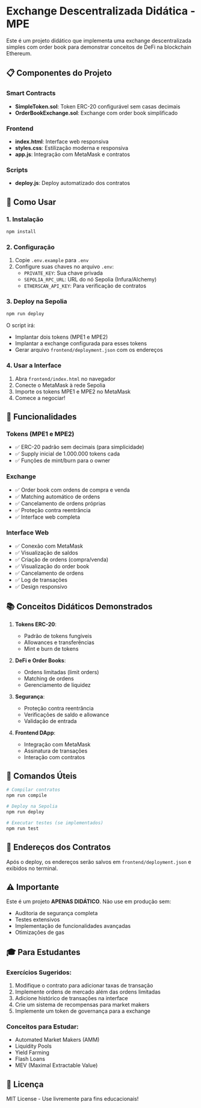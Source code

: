 # Exchange Descentralizada Didática - MPE

Este é um projeto didático que implementa uma exchange descentralizada simples com order book para demonstrar conceitos de DeFi na blockchain Ethereum.

## 📋 Componentes do Projeto

### Smart Contracts
- **SimpleToken.sol**: Token ERC-20 configurável sem casas decimais
- **OrderBookExchange.sol**: Exchange com order book simplificado

### Frontend
- **index.html**: Interface web responsiva
- **styles.css**: Estilização moderna e responsiva  
- **app.js**: Integração com MetaMask e contratos

### Scripts
- **deploy.js**: Deploy automatizado dos contratos

## 🚀 Como Usar

### 1. Instalação
```bash
npm install
```

### 2. Configuração
1. Copie `.env.example` para `.env`
2. Configure suas chaves no arquivo `.env`:
   - `PRIVATE_KEY`: Sua chave privada
   - `SEPOLIA_RPC_URL`: URL do nó Sepolia (Infura/Alchemy)
   - `ETHERSCAN_API_KEY`: Para verificação de contratos

### 3. Deploy na Sepolia
```bash
npm run deploy
```

O script irá:
- Implantar dois tokens (MPE1 e MPE2) 
- Implantar a exchange configurada para esses tokens
- Gerar arquivo `frontend/deployment.json` com os endereços

### 4. Usar a Interface
1. Abra `frontend/index.html` no navegador
2. Conecte o MetaMask à rede Sepolia
3. Importe os tokens MPE1 e MPE2 no MetaMask
4. Comece a negociar!

## 🎯 Funcionalidades

### Tokens (MPE1 e MPE2)
- ✅ ERC-20 padrão sem decimais (para simplicidade)
- ✅ Supply inicial de 1.000.000 tokens cada
- ✅ Funções de mint/burn para o owner

### Exchange
- ✅ Order book com ordens de compra e venda
- ✅ Matching automático de ordens
- ✅ Cancelamento de ordens próprias
- ✅ Proteção contra reentrância
- ✅ Interface web completa

### Interface Web
- ✅ Conexão com MetaMask
- ✅ Visualização de saldos
- ✅ Criação de ordens (compra/venda)
- ✅ Visualização do order book
- ✅ Cancelamento de ordens
- ✅ Log de transações
- ✅ Design responsivo

## 📚 Conceitos Didáticos Demonstrados

1. **Tokens ERC-20**:
   - Padrão de tokens fungíveis
   - Allowances e transferências
   - Mint e burn de tokens

2. **DeFi e Order Books**:
   - Ordens limitadas (limit orders)
   - Matching de ordens
   - Gerenciamento de liquidez

3. **Segurança**:
   - Proteção contra reentrância
   - Verificações de saldo e allowance
   - Validação de entrada

4. **Frontend DApp**:
   - Integração com MetaMask
   - Assinatura de transações
   - Interação com contratos

## 🔧 Comandos Úteis

```bash
# Compilar contratos
npm run compile

# Deploy na Sepolia
npm run deploy

# Executar testes (se implementados)
npm run test
```

## 📝 Endereços dos Contratos

Após o deploy, os endereços serão salvos em `frontend/deployment.json` e exibidos no terminal.

## ⚠️ Importante

Este é um projeto **APENAS DIDÁTICO**. Não use em produção sem:
- Auditoria de segurança completa
- Testes extensivos
- Implementação de funcionalidades avançadas
- Otimizações de gas

## 🎓 Para Estudantes

### Exercícios Sugeridos:
1. Modifique o contrato para adicionar taxas de transação
2. Implemente ordens de mercado além das ordens limitadas
3. Adicione histórico de transações na interface
4. Crie um sistema de recompensas para market makers
5. Implemente um token de governança para a exchange

### Conceitos para Estudar:
- Automated Market Makers (AMM)
- Liquidity Pools
- Yield Farming
- Flash Loans
- MEV (Maximal Extractable Value)

## 📄 Licença

MIT License - Use livremente para fins educacionais!